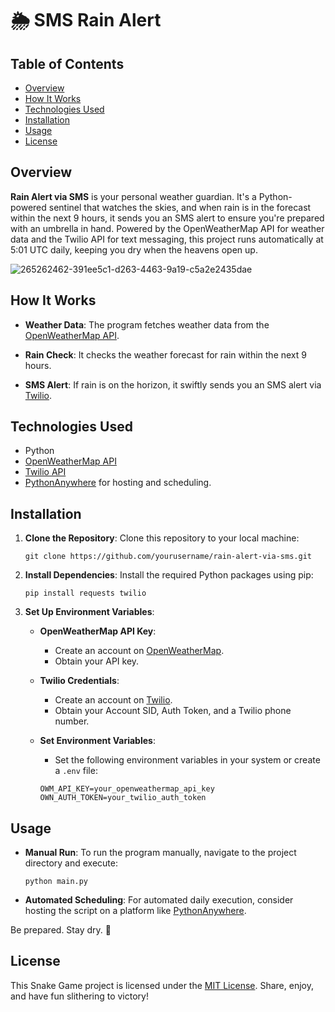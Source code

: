 # 🌦️ SMS Rain Alert

## Table of Contents

- [Overview](#overview)
- [How It Works](#how-it-works)
- [Technologies Used](#technologies-used)
- [Installation](#installation)
- [Usage](#usage)
- [License](#license)

## Overview

**Rain Alert via SMS** is your personal weather guardian. It's a Python-powered sentinel that watches the skies, and when rain is in the forecast within the next 9 hours, it sends you an SMS alert to ensure you're prepared with an umbrella in hand. Powered by the OpenWeatherMap API for weather data and the Twilio API for text messaging, this project runs automatically at 5:01 UTC daily, keeping you dry when the heavens open up.

![265262462-391ee5c1-d263-4463-9a19-c5a2e2435dae](https://github.com/asvilen/Rain-Alert/assets/47661156/06dcb0c2-1ba3-4f82-ac23-bc0a9d32e4bb)


## How It Works

- **Weather Data**: The program fetches weather data from the [OpenWeatherMap API](https://openweathermap.org/api).

- **Rain Check**: It checks the weather forecast for rain within the next 9 hours.

- **SMS Alert**: If rain is on the horizon, it swiftly sends you an SMS alert via [Twilio](https://www.twilio.com/).

## Technologies Used

- Python
- [OpenWeatherMap API](https://openweathermap.org/api)
- [Twilio API](https://www.twilio.com/)
- [PythonAnywhere](https://www.pythonanywhere.com/) for hosting and scheduling.

## Installation

1. **Clone the Repository**: Clone this repository to your local machine:
   ```
   git clone https://github.com/yourusername/rain-alert-via-sms.git
   ```
2. **Install Dependencies**: Install the required Python packages using pip:

    ```
    pip install requests twilio
    ```
3. **Set Up Environment Variables**:

   - **OpenWeatherMap API Key**:
       - Create an account on [OpenWeatherMap](https://openweathermap.org/).
       - Obtain your API key.
    
   - **Twilio Credentials**:
       - Create an account on [Twilio](https://www.twilio.com/).
       - Obtain your Account SID, Auth Token, and a Twilio phone number.
    
   - **Set Environment Variables**:
       - Set the following environment variables in your system or create a `.env` file:
    
      ```
      OWM_API_KEY=your_openweathermap_api_key
      OWN_AUTH_TOKEN=your_twilio_auth_token
      ```
## Usage

- **Manual Run**: To run the program manually, navigate to the project directory and execute:
   ```
   python main.py
   ```
- **Automated Scheduling**: For automated daily execution, consider hosting the script on a platform like [PythonAnywhere](https://www.pythonanywhere.com/).

Be prepared. Stay dry. 🌂

## License

This Snake Game project is licensed under the [MIT License](LICENSE). Share, enjoy, and have fun slithering to victory!
